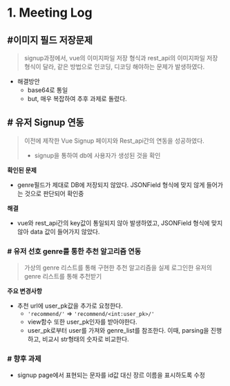 # 1. Meeting Log



## #이미지 필드 저장문제

>  signup과정에서, vue의 이미지파일 저장 형식과 rest_api의 이미지파일 저장 형식이 달라, 같은 방법으로 인코딩, 디코딩 해야하는 문제가 발생하였다.

* 해결방안
  * base64로 통일
  * but, 매우 복잡하여 추후 과제로 돌렸다.



## # 유저 Signup 연동

> 이전에 제작한 Vue Signup 페이지와 Rest_api간의 연동을 성공하였다.
>
> * signup을 통하여 db에 사용자가 생성된 것을 확인

**확인된 문제**

* genre필드가 제대로 DB에 저장되지 않았다. JSONField 형식에 맞지 않게 들어가는 것으로 판단되어 확인중

**해결**

* vue와 rest_api간의 key값이 통일되지 않아 발생하였고, JSONField 형식에 맞지 않아 data 값이 들어가지 않았다.



### # 유저 선호 genre를 통한 추천 알고리즘 연동

> 가상의 genre 리스트를 통해 구현한 추천 알고리즘을 실제 로그인한 유저의 genre 리스트를 통해 추천받기

**주요 변경사항**

* 추천 url에 user_pk값을 추가로 요청한다.
  * `'recommend/'` => `'recommend/<int:user_pk>/'`
  * view함수 또한 user_pk인자를 받아야한다.
  * user_pk로부터 user를 가져와 genre_list를 참조한다. 이때, parsing을 진행하고, 비교시 str형태의 숫자로 비교한다.





### # 향후 과제

* signup page에서 표현되는 문자를 id값 대신 장르 이름을 표시하도록 수정

